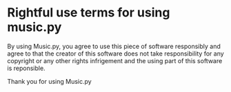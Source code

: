 # Rightful use terms for using music.py

By using Music.py, you agree to use this piece of software responsibly and agree to that the creator of this software does not take responsibility for any copyright or any other rights infrigement and the using part of this software is reponsible.

Thank you for using Music.py